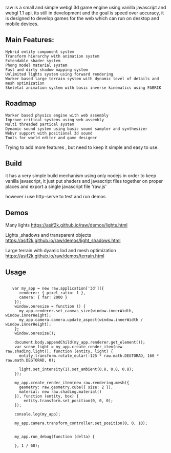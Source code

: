 raw is a small and simple webgl 3d game engine using vanilla javascript and webgl 1.1 api, its still in development and the goal is speed over accuracy, it is designed to develop games for the web which can run on desktop and mobile devices.



## Main Features:
```
Hybrid entity component system
Transform hierarchy with animation system
Extendable shader system
Phong model material system
Fast and dirty shadow mapping system
Unlimited lights system using forward rendering
Worker based large terrain system with dynamic level of details and mesh optimization
Skeletal animation system with basic inverse kinematics using FABRIK
```




## Roadmap
```
Worker based physics engine with web assembly
Improve critical systems using web assembly
Multi threaded partical system
Dynamic sound system using basic sound sampler and synthesizer  
Webvr support with positional 3d sound
Tools for world editor and game designer
```

Trying to add more features , but need to keep it simple and easy to use.

## Build
it has a very simple build mechanism using only nodejs in order to keep vanilla javascript, it just put shaders and javascript files together on proper places and export a single javascript file 'raw.js'

however i use http-serve to test and run demos


## Demos

Many lights
https://asif2k.github.io/raw/demos/lights.html

Lights ,shadows and transparent objects
https://asif2k.github.io/raw/demos/light_shadows.html

Large terrain with dyamic lod and mesh optimization 
https://asif2k.github.io/raw/demos/terrain.html



## Usage
```

   var my_app = new raw.application['3d']({
      renderer: { pixel_ratio: 1 },
      camera: { far: 2000 }
    });
    window.onresize = function () {
      my_app.renderer.set_canvas_size(window.innerWidth, window.innerHeight);
      my_app.camera.camera.update_aspect(window.innerWidth / window.innerHeight);
    };
    window.onresize();

    document.body.appendChild(my_app.renderer.get_element());
    var scene_light = my_app.create_render_item(new raw.shading.light(), function (entity, light) {
      entity.transform.rotate_eular(-125 * raw.math.DEGTORAD, 160 * raw.math.DEGTORAD, 0);

      light.set_intensity(1).set_ambient(0.8, 0.8, 0.8);
    });

    my_app.create_render_item(new raw.rendering.mesh({
      geometry: raw.geometry.cube({ size: 2 }),
      material: new raw.shading.material()
    }), function (entity, box) {
        entity.transform.set_position(0, 0, 0);
    });

    console.log(my_app);

    my_app.camera.transform_controller.set_position(0, 0, 10);
  

    my_app.run_debug(function (delta) {

    }, 1 / 60);



```
